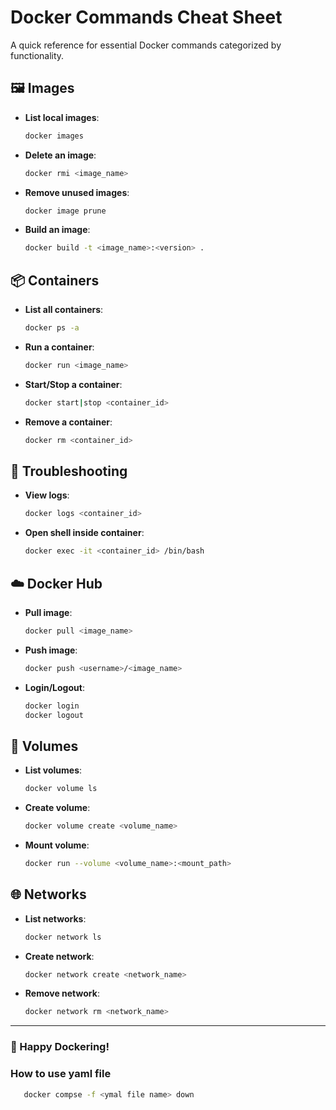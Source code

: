 # Docker Commands Cheat Sheet

A quick reference for essential Docker commands categorized by functionality.

## 🖼️ Images
- **List local images**:  
  ```sh
  docker images
  ```
- **Delete an image**:  
  ```sh
  docker rmi <image_name>
  ```
- **Remove unused images**:  
  ```sh
  docker image prune
  ```
- **Build an image**:  
  ```sh
  docker build -t <image_name>:<version> .
  ```

## 📦 Containers
- **List all containers**:  
  ```sh
  docker ps -a
  ```
- **Run a container**:  
  ```sh
  docker run <image_name>
  ```
- **Start/Stop a container**:  
  ```sh
  docker start|stop <container_id>
  ```
- **Remove a container**:  
  ```sh
  docker rm <container_id>
  ```

## 🔧 Troubleshooting
- **View logs**:  
  ```sh
  docker logs <container_id>
  ```
- **Open shell inside container**:  
  ```sh
  docker exec -it <container_id> /bin/bash
  ```

## ☁️ Docker Hub
- **Pull image**:  
  ```sh
  docker pull <image_name>
  ```
- **Push image**:  
  ```sh
  docker push <username>/<image_name>
  ```
- **Login/Logout**:  
  ```sh
  docker login
  docker logout
  ```

## 💾 Volumes
- **List volumes**:  
  ```sh
  docker volume ls
  ```
- **Create volume**:  
  ```sh
  docker volume create <volume_name>
  ```
- **Mount volume**:  
  ```sh
  docker run --volume <volume_name>:<mount_path>
  ```

## 🌐 Networks
- **List networks**:  
  ```sh
  docker network ls
  ```
- **Create network**:  
  ```sh
  docker network create <network_name>
  ```
- **Remove network**:  
  ```sh
  docker network rm <network_name>
  ```

---
### 🚀 Happy Dockering!

### How to use yaml file 
  ```sh
     docker compse -f <ymal file name> down
  ```